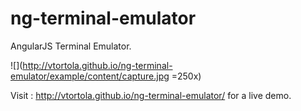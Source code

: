 ng-terminal-emulator
====================

AngularJS Terminal Emulator.

![](http://vtortola.github.io/ng-terminal-emulator/example/content/capture.jpg =250x)

Visit : http://vtortola.github.io/ng-terminal-emulator/ for a live demo.


